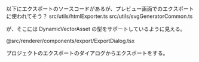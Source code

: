 以下にエクスポートのソースコードがあるが、プレビュー画面でのエクスポートに使われてそう？
src/utils/htmlExporter.ts
src/utils/svgGeneratorCommon.ts

が、そこには DynamicVectorAsset の型をサポートしているように見える。

@src/renderer/components/export/ExportDialog.tsx

プロジェクトのエクスポートのダイアログからエクスポートをする。
